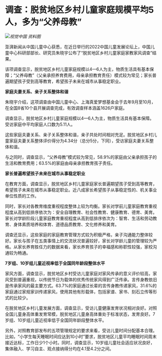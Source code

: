 # 调查：脱贫地区乡村儿童家庭规模平均5人，多为“父养母教”

![](https://inews.gtimg.com/newsapp_bt/0/15586222476/1000)_视觉中国 资料图_

澎湃新闻从中国儿童中心获悉，在近日举行的2022中国儿童发展论坛上，中国儿童中心科研部部长、研究员朱晓宇公布了“脱贫地区乡村儿童家庭家教家风调查”结果。

该项调查显示，脱贫地区乡村儿童家庭规模以4—6人为主，物质生活具有基本保障；“父养母教”（父亲承担养育费用，母亲承担教育责任）模式较为常见；家长普遍期望孩子受到高等教育，希望孩子未来在城市从事稳定职业。

**家庭夫妻关系、亲子关系整体和谐**

朱晓宇介绍，这项调查由中国儿童中心、上海真爱梦想基金会于去年9月至10月，在全国8省10个县开展调查完成，有效调查样本涵盖1626户家庭。

调查显示，脱贫地区乡村儿童家庭规模以4—6人为主，物质生活具有基本保障。受访家庭中平均家庭人口数为5.11人。

这些家庭夫妻关系、亲子关系整体和谐，亲子共处时间相对充足。脱贫地区乡村儿童家庭夫妻关系整体评价得分为4.34分（总分5分，下同），受访家庭夫妻关系整体和谐。

与之同时，调查显示，“父养母教”模式较为常见，58.9%的家庭由父亲承担孩子的生活和教育费用；63.5%的家庭由母亲承担教育孩子责任。

**家长普遍希望孩子未来在城市从事稳定职业**

在教育方面，调查显示，脱贫地区乡村儿童家庭家长普遍期望孩子受到高等教育，希望孩子未来在城市从事稳定职业。近八成家长希望孩子从事稳定性的、机关事业单位性质的工作。

同时，家长对各教育维度重视程度整体上较为均衡。家长对学前儿童家庭教育重视程度从高到低排序依次为：安全自理教育、社会性教育、健康教育、德育、美育。家长对学龄阶段儿童家庭教育重视程度从高到低排序依次为：智育、生活和劳动教育、身体素质培养和体育、道德品质教育、文化修养和美育。

调查还显示，这些家庭的家庭教育管理方式较为积极严格，亲子沟通能力整体较好。家长与孩子在五类事情上的交流状况普遍较好，家长对学龄儿童的管理较为严格。从家长养育胜任力的数据来看，家长养育孩子的幸福感和称职性较强，家校沟通较为畅通。

**7岁组、10岁组儿童近视率低于全国同年龄段整体水平**

家风方面，调查显示，脱贫地区乡村受访儿童家庭对家风传承的意义评价较高，家风受到普遍重视，以传统节日为载体的优秀传统家风得到广泛传承。言传身教依旧是传承家风的最主要方式。63.7%的家庭通过长辈的言传身教传递家风，31.6%的家庭通过家规家训传递家风，使用其他有形载体，包括家谱、家书、刻石立传等形式的比较少。

在脱贫地区乡村儿童发展方面，调查显示，受访儿童健康发育状况相对良好。对照全国儿童身高体重发育常模，脱贫地区儿童身高体重处于标准状态，发育良好。7岁组、10岁组儿童近视率低于全国同年龄段整体水平。

另外，对照教育部发布的五项管理规定的要求来看，受访儿童时间分配基本合理。比如，“小学生每天睡眠时间应达到10小时”要求，脱贫地区儿童平均睡眠时间周末接近达标，工作日少1个小时。同时，调查显示，10岁组儿童社会适应状况良好，集体融入、学习自主、观点接纳得分均在4.1至4.2分之间。

